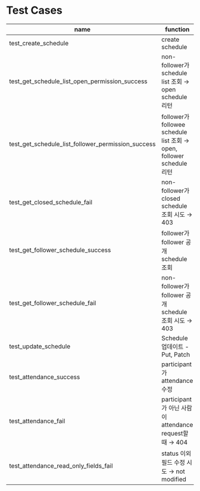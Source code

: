 # Test Cases
| name | function |
| --- | --- |
| test_create_schedule | create schedule |
| test_get_schedule_list_open_permission_success | non-follower가 schedule list 조회 → open schedule 리턴 |
| test_get_schedule_list_follower_permission_success | follower가 followee schedule list 조회 → open, follower schedule 리턴 |
| test_get_closed_schedule_fail | non-follower가 closed schedule 조회 시도 → 403 |
| test_get_follower_schedule_success | follower가 follower 공개 schedule 조회 |
| test_get_follower_schedule_fail | non-follower가 follower 공개 schedule 조회 시도 → 403 |
| test_update_schedule | Schedule 업데이트 - Put, Patch |
| test_attendance_success | participant가 attendance 수정 |
| test_attendance_fail | participant가 아닌 사람이 attendance request할 때 → 404 |
| test_attendance_read_only_fields_fail | status 이외 필드 수정 시도 → not modified |
